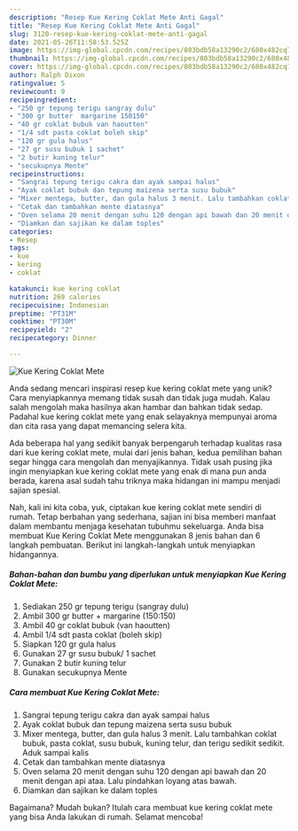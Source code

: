 ```yaml
---
description: "Resep Kue Kering Coklat Mete Anti Gagal"
title: "Resep Kue Kering Coklat Mete Anti Gagal"
slug: 3120-resep-kue-kering-coklat-mete-anti-gagal
date: 2021-05-26T11:58:53.525Z
image: https://img-global.cpcdn.com/recipes/803bdb58a13290c2/680x482cq70/kue-kering-coklat-mete-foto-resep-utama.jpg
thumbnail: https://img-global.cpcdn.com/recipes/803bdb58a13290c2/680x482cq70/kue-kering-coklat-mete-foto-resep-utama.jpg
cover: https://img-global.cpcdn.com/recipes/803bdb58a13290c2/680x482cq70/kue-kering-coklat-mete-foto-resep-utama.jpg
author: Ralph Dixon
ratingvalue: 5
reviewcount: 9
recipeingredient:
- "250 gr tepung terigu sangray dulu"
- "300 gr butter  margarine 150150"
- "40 gr coklat bubuk van haoutten"
- "1/4 sdt pasta coklat boleh skip"
- "120 gr gula halus"
- "27 gr susu bubuk 1 sachet"
- "2 butir kuning telur"
- "secukupnya Mente"
recipeinstructions:
- "Sangrai tepung terigu cakra dan ayak sampai halus"
- "Ayak coklat bubuk dan tepung maizena serta susu bubuk"
- "Mixer mentega, butter, dan gula halus 3 menit. Lalu tambahkan coklat bubuk, pasta coklat, susu bubuk, kuning telur, dan terigu sedikit sedikit. Aduk sampai kalis"
- "Cetak dan tambahkan mente diatasnya"
- "Oven selama 20 menit dengan suhu 120 dengan api bawah dan 20 menit dengan api ataa. Lalu pindahkan loyang atas bawah."
- "Diamkan dan sajikan ke dalam toples"
categories:
- Resep
tags:
- kue
- kering
- coklat

katakunci: kue kering coklat 
nutrition: 269 calories
recipecuisine: Indonesian
preptime: "PT31M"
cooktime: "PT30M"
recipeyield: "2"
recipecategory: Dinner

---
```



![Kue Kering Coklat Mete](https://img-global.cpcdn.com/recipes/803bdb58a13290c2/680x482cq70/kue-kering-coklat-mete-foto-resep-utama.jpg)

Anda sedang mencari inspirasi resep kue kering coklat mete yang unik? Cara menyiapkannya memang tidak susah dan tidak juga mudah. Kalau salah mengolah maka hasilnya akan hambar dan bahkan tidak sedap. Padahal kue kering coklat mete yang enak selayaknya mempunyai aroma dan cita rasa yang dapat memancing selera kita.



Ada beberapa hal yang sedikit banyak berpengaruh terhadap kualitas rasa dari kue kering coklat mete, mulai dari jenis bahan, kedua pemilihan bahan segar hingga cara mengolah dan menyajikannya. Tidak usah pusing jika ingin menyiapkan kue kering coklat mete yang enak di mana pun anda berada, karena asal sudah tahu triknya maka hidangan ini mampu menjadi sajian spesial.


Nah, kali ini kita coba, yuk, ciptakan kue kering coklat mete sendiri di rumah. Tetap berbahan yang sederhana, sajian ini bisa memberi manfaat dalam membantu menjaga kesehatan tubuhmu sekeluarga. Anda bisa membuat Kue Kering Coklat Mete menggunakan 8 jenis bahan dan 6 langkah pembuatan. Berikut ini langkah-langkah untuk menyiapkan hidangannya.

<!--inarticleads1-->

##### Bahan-bahan dan bumbu yang diperlukan untuk menyiapkan Kue Kering Coklat Mete:

1. Sediakan 250 gr tepung terigu (sangray dulu)
1. Ambil 300 gr butter + margarine (150:150)
1. Ambil 40 gr coklat bubuk (van haoutten)
1. Ambil 1/4 sdt pasta coklat (boleh skip)
1. Siapkan 120 gr gula halus
1. Gunakan 27 gr susu bubuk/ 1 sachet
1. Gunakan 2 butir kuning telur
1. Gunakan secukupnya Mente




<!--inarticleads2-->

##### Cara membuat Kue Kering Coklat Mete:

1. Sangrai tepung terigu cakra dan ayak sampai halus
1. Ayak coklat bubuk dan tepung maizena serta susu bubuk
1. Mixer mentega, butter, dan gula halus 3 menit. Lalu tambahkan coklat bubuk, pasta coklat, susu bubuk, kuning telur, dan terigu sedikit sedikit. Aduk sampai kalis
1. Cetak dan tambahkan mente diatasnya
1. Oven selama 20 menit dengan suhu 120 dengan api bawah dan 20 menit dengan api ataa. Lalu pindahkan loyang atas bawah.
1. Diamkan dan sajikan ke dalam toples




Bagaimana? Mudah bukan? Itulah cara membuat kue kering coklat mete yang bisa Anda lakukan di rumah. Selamat mencoba!
